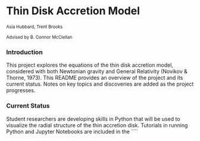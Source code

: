 # Thin Disk Accretion Model
<sub>Asia Hubbard, Trent Brooks

<sup>Advised by B. Connor McClellan
  
### Introduction

This project explores the equations of the thin disk accretion model, considered with both Newtonian gravity and General Relativity (Novikov & Thorne, 1973). This README provides an overview of the project and its current status. Notes on key topics and discoveries are added as the project progresses. 
  
### Current Status
  
Student researchers are developing skills in Python that will be used to visualize the radial structure of the thin accretion disk. Tutorials in running Python and Jupyter Notebooks are included in the ````
